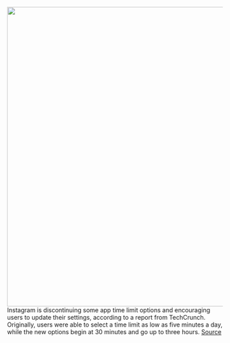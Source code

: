 <img src='https://cdn.vox-cdn.com/thumbor/MD_GEwaCYmOxdPygpNTDZgMK1Co=/0x0:2040x1360/1200x800/filters:focal(857x517:1183x843)/cdn.vox-cdn.com/uploads/chorus_image/image/70534443/acastro_190919_1777_instagram_0001.0.0.jpg' width='700px' /><br/>
Instagram is discontinuing some app time limit options and encouraging users to update their settings, according to a report from TechCrunch. Originally, users were able to select a time limit as low as five minutes a day, while the new options begin at 30 minutes and go up to three hours.
<a href='https://www.theverge.com/2022/2/21/22944603/instagram-daily-time-limit-options-removed-30-minutes'> Source <a/>